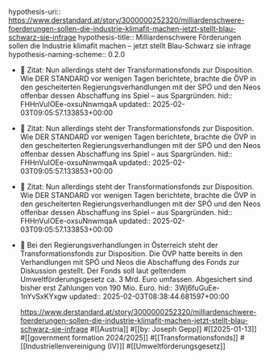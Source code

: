 hypothesis-uri:: https://www.derstandard.at/story/3000000252320/milliardenschwere-foerderungen-sollen-die-industrie-klimafit-machen-jetzt-stellt-blau-schwarz-sie-infrage
hypothesis-title:: Milliardenschwere Förderungen sollen die Industrie klimafit machen – jetzt stellt Blau-Schwarz sie infrage
hypothesis-naming-scheme:: 0.2.0

- 📌 Zitat: Nun allerdings steht der Transformationsfonds zur Disposition. Wie DER STANDARD vor wenigen Tagen berichtete, brachte die ÖVP in den gescheiterten Regierungsverhandlungen mit der SPÖ und den Neos offenbar dessen Abschaffung ins Spiel – aus Spargründen.
  hid:: FHHnVuIOEe-oxsuNnwmqaA
  updated:: 2025-02-03T09:05:57.133853+00:00
- 📌 Zitat: Nun allerdings steht der Transformationsfonds zur Disposition. Wie DER STANDARD vor wenigen Tagen berichtete, brachte die ÖVP in den gescheiterten Regierungsverhandlungen mit der SPÖ und den Neos offenbar dessen Abschaffung ins Spiel – aus Spargründen.
  hid:: FHHnVuIOEe-oxsuNnwmqaA
  updated:: 2025-02-03T09:05:57.133853+00:00
- 📌 Zitat: Nun allerdings steht der Transformationsfonds zur Disposition. Wie DER STANDARD vor wenigen Tagen berichtete, brachte die ÖVP in den gescheiterten Regierungsverhandlungen mit der SPÖ und den Neos offenbar dessen Abschaffung ins Spiel – aus Spargründen.
  hid:: FHHnVuIOEe-oxsuNnwmqaA
  updated:: 2025-02-03T09:05:57.133853+00:00
- 📝 Bei den Regierungsverhandlungen in Österreich steht der Transformationsfonds zur Disposition. Die ÖVP hatte bereits in den Verhandlungen mit SPÖ und Neos die Abschaffung des Fonds zur Diskussion gestellt. Der Fonds soll laut geltendem Umweltförderungsgesetz ca. 3 Mrd. Euro umfassen. Abgesichert sind bisher erst Zahlungen von 190 Mio. Euro. 
  hid:: 3Wj6fuGuEe-1nYvSxKYxgw
  updated:: 2025-02-03T08:38:44.681597+00:00
  
  https://www.derstandard.at/story/3000000252320/milliardenschwere-foerderungen-sollen-die-industrie-klimafit-machen-jetzt-stellt-blau-schwarz-sie-infrage #[[Austria]] #[[by: Joseph Gepp]] #[[2025-01-13]] #[[government formation 2024/2025]] #[[Transformationsfonds]] #[[Industriellenvereinigung (IV)]] #[[Umweltförderungsgesetz]]